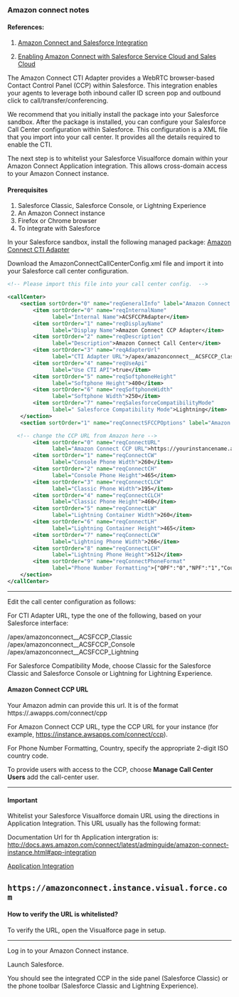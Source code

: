 ### Amazon connect notes

#### References:

1. [Amazon Connect and Salesforce Integration ](http://docs.aws.amazon.com/connect/latest/adminguide/salesforce-integration.html)

2. [Enabling Amazon Connect with Salesforce Service Cloud and Sales Cloud](https://aws.amazon.com/blogs/apn/enabling-amazon-connect-with-salesforce-service-and-sales-cloud/)


The Amazon Connect CTI Adapter provides a WebRTC browser-based Contact Control Panel (CCP) within Salesforce. This integration enables your agents to leverage both inbound caller ID screen pop and outbound click to call/transfer/conferencing.

We recommend that you initially install the package into your Salesforce sandbox. After the package is installed, you can configure your Salesforce Call Center configuration within Salesforce. This configuration is a XML file that you import into your call center. It provides all the details required to enable the CTI.

The next step is to whitelist your Salesforce Visualforce domain within your Amazon Connect Application integration. This allows cross-domain access to your Amazon Connect instance.

#### Prerequisites

1. Salesforce Classic, Salesforce Console, or Lightning Experience
2. An Amazon Connect instance
3. Firefox or Chrome browser
4. To integrate with Salesforce

In your Salesforce sandbox, install the following managed package: 
[Amazon Connect CTI Adapter](https://appexchange.salesforce.com/listingDetail?listingId=a0N3A00000EJH4yUAH)

Download the AmazonConnectCallCenterConfig.xml file and import it into your Salesforce call center configuration.

```xml
<!-- Please import this file into your call center config.  -->

<callCenter>
    <section sortOrder="0" name="reqGeneralInfo" label="Amazon Connect Salesforce CCP Adapter">
        <item sortOrder="0" name="reqInternalName"
              label="Internal Name">ACSFCCPAdapter</item>
        <item sortOrder="1" name="reqDisplayName"
              label="Display Name">Amazon Connect CCP Adapter</item>
        <item sortOrder="2" name="reqDescription"
              label="Description">Amazon Connect Call Center</item>
        <item sortOrder="3" name="reqAdapterUrl"
              label="CTI Adapter URL">/apex/amazonconnect__ACSFCCP_Classic</item>
        <item sortOrder="4" name="reqUseApi"
              label="Use CTI API">true</item>
        <item sortOrder="5" name="reqSoftphoneHeight"
              label="Softphone Height">400</item>
        <item sortOrder="6" name="reqSoftphoneWidth"
              label="Softphone Width">250</item>
        <item sortOrder="7" name="reqSalesforceCompatibilityMode"
              label=" Salesforce Compatibility Mode">Lightning</item>
    </section>
    <section sortOrder="1" name="reqConnectSFCCPOptions" label="Amazon Connect Information">

   <!-- change the CCP URL from Amazon here -->
        <item sortOrder="0" name="reqConnectURL"
              label="Amazon Connect CCP URL">https://yourinstancename.awsapps.com/connect/ccp</item>
        <item sortOrder="1" name="reqConnectCW"
              label="Console Phone Width">260</item>
        <item sortOrder="2" name="reqConnectCH"
              label="Console Phone Height">465</item>
        <item sortOrder="3" name="reqConnectCLCW"
              label="Classic Phone Width">195</item>
        <item sortOrder="4" name="reqConnectCLCH"
              label="Classic Phone Height">460</item>
        <item sortOrder="5" name="reqConnectLW"
              label="Lightning Container Width">260</item>
        <item sortOrder="6" name="reqConnectLH"
              label="Lightning Container Height">465</item>
        <item sortOrder="7" name="reqConnectLCW"
              label="Lightning Phone Width">266</item>
        <item sortOrder="8" name="reqConnectLCH"
              label="Lightning Phone Height">512</item>
        <item sortOrder="9" name="reqConnectPhoneFormat"
              label="Phone Number Formatting">{"OPF":"0","NPF":"1","Country":"US","NF":"International_plaintext","TNF":"(555) 123-4567"}</item>
    </section>
</callCenter>
```

------
Edit the call center configuration as follows:

For CTI Adapter URL, type the one of the following, based on your Salesforce interface:

/apex/amazonconnect__ACSFCCP_Classic
/apex/amazonconnect__ACSFCCP_Console
/apex/amazonconnect__ACSFCCP_Lightning


For Salesforce Compatibility Mode, choose Classic for the Salesforce Classic and Salesforce Console or Lightning for Lightning Experience.

#### Amazon Connect CCP URL

Your Amazon admin can provide this url. It is of the format https://<instance>.awapps.com/connect/cpp

For Amazon Connect CCP URL, type the CCP URL for your instance (for example, https://instance.awsapps.com/connect/ccp).


For Phone Number Formatting, Country, specify the appropriate 2-digit ISO country code.

To provide users with access to the CCP, choose **Manage Call Center Users** add the call-center user.


------


#### Important 

Whitelist your Salesforce Visualforce domain URL using the directions in Application Integration. This URL usually has the following format:

Documentation Url for th Application intergration is: http://docs.aws.amazon.com/connect/latest/adminguide/amazon-connect-instance.html#app-integration

[Application Integration](http://docs.aws.amazon.com/connect/latest/adminguide/amazon-connect-instance.html#app-integration)

```https://amazonconnect.instance.visual.force.com```
------

#### How to verify the URL is whitelisted?

To verify the URL, open the Visualforce page in setup.

-----


Log in to your Amazon Connect instance.

Launch Salesforce. 

You should see the integrated CCP in the side panel (Salesforce Classic) or the phone toolbar (Salesforce Classic and Lightning Experience).
